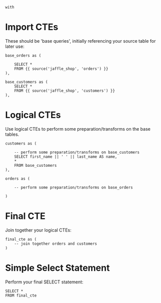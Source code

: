 `with`

# Import CTEs

These should be 'base queries', initially referencing your source table for later use:

```
base_orders as (

    SELECT *
    FROM {{ source('jaffle_shop', 'orders') }}
),

base_customers as (
    SELECT *
    FROM {{ source('jaffle_shop', 'customers') }}
),
```

# Logical CTEs

Use logical CTEs to perform some preparation/transforms on the base tables.

```
customers as (

    -- perform some preparation/transforms on base_customers
    SELECT first_name || ' ' || last_name AS name,
    *
    FROM base_customers
),

orders as (

    -- perform some preparation/transforms on base_orders

)
```

# Final CTE

Join together your logical CTEs:

```
final_cte as (
    -- join together orders and customers
)
```

# Simple Select Statement

Perform your final SELECT statement:

```
SELECT *
FROM final_cte
```
